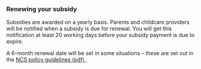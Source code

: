 ###  Renewing your subsidy

Subsidies are awarded on a yearly basis. Parents and childcare providers will
be notified when a subsidy is due for renewal. You will get this notification
at least 20 working days before your subsidy payment is due to expire.

A 6-month renewal date will be set in some situations – these are set out in
the [ NCS policy guidelines (pdf)
](https://www.ncs.gov.ie/NCS_policy_guidelines.pdf) .
